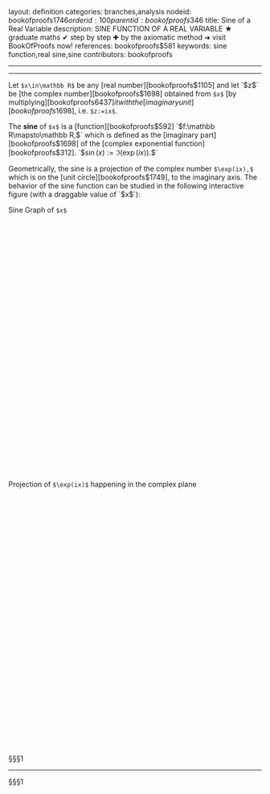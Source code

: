 layout: definition
categories: branches,analysis
nodeid: bookofproofs$1746
orderid: 100
parentid: bookofproofs$346
title: Sine of a Real Variable
description: SINE FUNCTION OF A REAL VARIABLE ★ graduate maths ✔ step by step ✚ by the axiomatic method ➜ visit BookOfProofs now!
references: bookofproofs$581
keywords: sine function,real sine,sine
contributors: bookofproofs

---


---

Let `$x\in\mathbb R$` be any [real number][bookofproofs$1105] and let `$z$` be [the complex number][bookofproofs$1698] obtained from `$x$` [by multiplying][bookofproofs$6437] it with the [imaginary unit][bookofproofs$1698], i.e. `$z:=ix$`. 

The **sine** of `$x$` is a [function][bookofproofs$592] `$f:\mathbb R\mapsto\mathbb R,$` which is defined as the [imaginary part][bookofproofs$1698] of the [complex exponential function][bookofproofs$312].
`$$\sin(x):=\Im(\exp(ix)).$$`

Geometrically, the sine is a projection of the complex number `$\exp(ix),$` which is on the [unit circle][bookofproofs$1749], to the imaginary axis. The behavior of the sine function can be studied in the following interactive figure (with a draggable value of `$x$`):

Sine Graph of `$x$`

<div id="boxRE20035" class="jxgbox centered" style="max-width:500px; height:500px;"></div>

Projection of `$\exp(ix)$` happening in the complex plane

<div id="box1746" class="jxgbox centered" style="max-width:500px; height:500px;"></div>

§§§1

---

§§§1

<script type="text/javascript">
var brd1 = JXG.JSXGraph.initBoard('boxRE20035', {boundingbox: [-10, 1.5, 10, -1.5], axis:true});
var brd = JXG.JSXGraph.initBoard('box1746', {boundingbox: [-1.5, 1.5, 1.5, -1.5], axis:true});

var xr = brd1.create('line',[[-9,0],[9,0]],{visible:false});
var x = brd1.create('glider',[-9,0,xr],{visible:true, name:'x'});
var y = brd1.create('point',[x.X(),Math.sin(x.X())],{size:1,name:'',strokeColor:'green'});

var x1 = brd1.create('segment',[x,y],{visible:true, straightFirst:false,straightLast:false,strokeColor:'red'});
 x.on('drag', function(){ transform(x);});
var f = brd1.create('functiongraph',[function(x){ 
	return Math.sin(x); 
}]);
var ax = brd.create('line',[[0,0],[1,0]],{visible:false});
var ay = brd.create('line',[[0,0],[0,1]],{visible:false});
var p0 = brd.create('point',[0,0],{fixed:true,visible:false});
var p1 = brd.create('point',[1,0],{name:'',visible:false,fixed:true});
var c = brd.create('circle',[p0,p1],{dash:2,strokeWidth:1,strokeOpacity:0.6});


var p2 = brd.create('point',[Math.cos(x.X()),Math.sin(x.X())],{name:'exp(ix)',fixed:true,size:1, strokeColor:'green'});
var p3 = brd.create('point',[0.0,function(){return p2.Y();}],{name:'sin(x)=Im(exp(ix))',fixed:true,size:1});
var p4 = brd.create('point',[function(){return p2.X();},0.0],{visible:false,name:'',withLabel:false});
 
brd.create('line',[p0,p3],{straightFirst:false,straightLast:false,strokeColor:'red'});     // sin
brd.create('segment',[p2,p3 ],{strokeColor:'blue',strokeWidth:1,dash:1});     // projection

brd1.create('text',[
        function(){return x.X()+0.3;},
        function(){return y.Y()*0.5;},
        'sin'],{});

function transform(x) {
 p2.setPosition(JXG.COORDS_BY_USER,[Math.cos(x.X()),Math.sin(x.X())]);
y.setPosition(JXG.COORDS_BY_USER,[x.X(),Math.sin(x.X())]);
brd.update();
}

</script>

